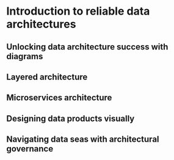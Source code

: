 # Introduction to reliable data architectures
## Unlocking data architecture success with diagrams
## Layered architecture
## Microservices architecture
## Designing data products visually
## Navigating data seas with architectural governance
